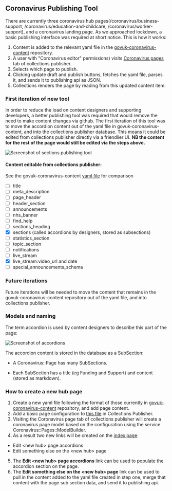 ## Coronavirus Publishing Tool

There are currently three coronavirus hub pages(/coronavirus/business-support, /coronavirus/education-and-childcare, /coronavirus/worker-support), and a coronavirus landing page. As we approached lockdown, a basic publishing interface was required at short notice. This is how it works:

1. Content is added to the relevant yaml file in the [govuk-coronavirus-content](https://github.com/alphagov/govuk-coronavirus-content/tree/master/content) repository.
2. A user with "Coronavirus editor" permissions) visits [Coronavirus pages](https://collections-publisher.publishing.service.gov.uk/coronavirus) tab of collections publisher.
3. Selects which page to publish.
4. Clicking update draft and publish buttons, fetches the yaml file, parses it, and sends it to publishing api as JSON.
5. Collections renders the page by reading from this updated content item.

### First iteration of new tool

In order to reduce the load on content designers and supporting developers, a better publishing tool was required that would remove the need to make content changes via github. The first iteration of this tool was to move the accordion content out of the yaml file in govuk-coronavirus-content, and into the collections publisher database. This means it could be edited from collections publisher directly via a friendlier UI. **NB the content for the rest of the page would still be edited via the steps above.**

![Screenshot of sections publishing tool](/docs/screenshot-coronavirus-edit-page.png)

#### Content editable from collections publisher:

See the govuk-coronavirus-content [yaml file](https://github.com/alphagov/govuk-coronavirus-content/tree/master/content/coronavirus_landing_page.yml) for comparison

- [ ] title
- [ ] meta_description
- [ ] page_header
- [ ] header_section
- [ ] announcements
- [ ] nhs_banner
- [ ] find_help
- [ ] sections_heading
- [x] sections (called accordions by designers, stored as subsections)
- [ ] statistics_section
- [ ] topic_section
- [ ] notifications
- [ ] live_stream
- [x] live_stream:video_url and date
- [ ] special_announcements_schema

### Future iterations

Future iterations will be needed to move the content that remains in the govuk-coronavirus-content repository out of the yaml file, and into collections publisher.

### Models and naming

The term accordion is used by content designers to describe this part of the page:

![Screenshot of accordions](/docs/coronavirus-page-accordion.png)

The accordion content is stored in the database as a SubSection:

- A Coronavirus::Page has many SubSections.

- Each SubSection has a title (eg Funding and Support) and content (stored as markdown).

### How to create a new hub page

1. Create a new yaml file following the format of those currently in [govuk-coronavirus-content](https://github.com/alphagov/govuk-coronavirus-content/tree/master/content) repository, and add page content.
2. Add a basic page configuration to [this file](app/services/coronavirus_pages/configuration.rb) in Collections Publisher.
3. Visiting the Coronavirus page tab of collections publisher will create a coronavirus page model based on the configuration using the service Coronavirus::Pages::ModelBuilder.
4. As a result two new links will be created on the [index page](https://collections-publisher.publishing.service.gov.uk/coronavirus):
  - Edit \<new hub> page accordions
  - Edit something else on the \<new hub> page
5. The **Edit \<new hub> page accordions** link can be used to populate the accordion section on the page.
6. The **Edit something else on the \<new hub> page** link can be used to pull in the content added to the yaml file created in step one, merge that content with the page sub section data, and send it to publishing api.
